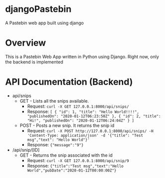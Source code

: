 # djangoPastebin
A Pastebin web app built using django
# Overview
This is a Pastebin Web App written in Python using Django. Right now, only the backend is implemented
# API Documentation (Backend)
 - api/snips
	 - GET - Lists all the snips available.
		 - Request: `curl -X GET 127.0.0.1:8000/api/snips/`
		 - Response: `[ { "id": 1, "title": "Hello World!!!!", "publishedOn": "2020-01-12T06:23:50Z" }, { "id": 2, "title": "Hi!", "publishedOn": "2020-01-12T06:24:04Z" } ]`
	 - POST - Posts a new snip. It returns the snip id
		 - Request: `curl -X POST http://127.0.0.1:8000/api/snips/ -H 'Content-Type: application/json' -d '{"title": "Test msg","text": "Hello World"}'`
		 - Response: `{"message":"9"}`
 - /api/snip/[ID]
	 - GET - Returns the snip associated with the id
		 - Request: `curl -X GET 127.0.0.1:8000/api/snip/9`
		 - Response: `{"title":"Test msg","text":"Hello World","pubDate":"2020-01-12T00:00:00Z"}`
